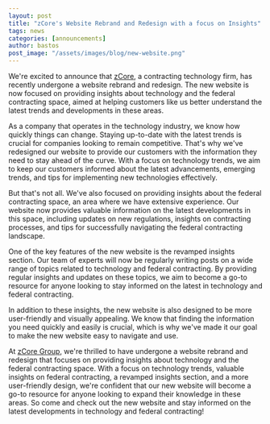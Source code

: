 ```yaml
---
layout: post
title: "zCore's Website Rebrand and Redesign with a focus on Insights"
tags: news
categories: [announcements]
author: bastos
post_image: "/assets/images/blog/new-website.png"
---
```


We're excited to announce that [zCore](https://zcoregroup.com/), a contracting technology firm, has recently undergone a website rebrand and redesign. The new website is now focused on providing insights about technology and the federal contracting space, aimed at helping customers like us better understand the latest trends and developments in these areas.

As a company that operates in the technology industry, we know how quickly things can change. Staying up-to-date with the latest trends is crucial for companies looking to remain competitive. That's why we've redesigned our website to provide our customers with the information they need to stay ahead of the curve. With a focus on technology trends, we aim to keep our customers informed about the latest advancements, emerging trends, and tips for implementing new technologies effectively.

But that's not all. We've also focused on providing insights about the federal contracting space, an area where we have extensive experience. Our website now provides valuable information on the latest developments in this space, including updates on new regulations, insights on contracting processes, and tips for successfully navigating the federal contracting landscape.

One of the key features of the new website is the revamped insights section. Our team of experts will now be regularly writing posts on a wide range of topics related to technology and federal contracting. By providing regular insights and updates on these topics, we aim to become a go-to resource for anyone looking to stay informed on the latest in technology and federal contracting.

In addition to these insights, the new website is also designed to be more user-friendly and visually appealing. We know that finding the information you need quickly and easily is crucial, which is why we've made it our goal to make the new website easy to navigate and use.

At [zCore Group](https://zcoregroup.com/), we're thrilled to have undergone a website rebrand and redesign that focuses on providing insights about technology and the federal contracting space. With a focus on technology trends, valuable insights on federal contracting, a revamped insights section, and a more user-friendly design, we're confident that our new website will become a go-to resource for anyone looking to expand their knowledge in these areas. So come and check out the new website and stay informed on the latest developments in technology and federal contracting!

